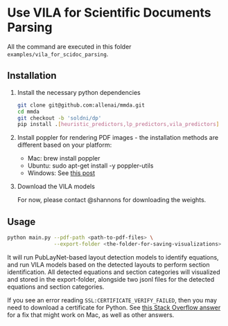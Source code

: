 # Use VILA for Scientific Documents Parsing

All the command are executed in this folder `examples/vila_for_scidoc_parsing`.

## Installation

1. Install the necessary python dependencies
    ```bash
    git clone git@github.com:allenai/mmda.git
    cd mmda
    git checkout -b 'soldni/dp'
    pip install .[heuristic_predictors,lp_predictors,vila_predictors]
    ```
2. Install poppler for rendering PDF images - the installation methods are different based on your platform:

    - Mac: brew install poppler
    - Ubuntu: sudo apt-get install -y poppler-utils
    - Windows: See [this post](https://stackoverflow.com/questions/18381713/how-to-install-poppler-on-windows)

3. Download the VILA models

    For now, please contact @shannons for downloading the weights.

## Usage

```bash
python main.py --pdf-path <path-to-pdf-files> \
               --export-folder <the-folder-for-saving-visualizations>
```

It will run PubLayNet-based layout detection models to identify equations,
and run VILA models based on the detected layouts to perform section
identification. All detected equations and section categories will visualized
and stored in the export-folder, alongside two jsonl files for the detected
equations and section categories.

If you see an error reading `SSL:CERTIFICATE_VERIFY_FAILED`, then you may need
to download a certificate for Python. See [this Stack Overflow
answer](https://stackoverflow.com/a/53310545/2096369) for a fix that might work
on Mac, as well as other answers.

